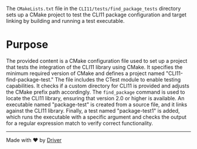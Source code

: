 <!--------------------------------------------------------------------------------->
<!-- IMPORTANT: This file is auto-generated by Driver (https://driver.ai). -------->
<!-- Manual edits may be overwritten on future commits. --------------------------->
<!--------------------------------------------------------------------------------->

The `CMakeLists.txt` file in the `CLI11/tests/find_package_tests` directory sets up a CMake project to test the CLI11 package configuration and target linking by building and running a test executable.

# Purpose
The provided content is a CMake configuration file used to set up a project that tests the integration of the CLI11 library using CMake. It specifies the minimum required version of CMake and defines a project named "CLI11-find-package-test." The file includes the CTest module to enable testing capabilities. It checks if a custom directory for CLI11 is provided and adjusts the CMake prefix path accordingly. The `find_package` command is used to locate the CLI11 library, ensuring that version 2.0 or higher is available. An executable named "package-test" is created from a source file, and it links against the CLI11 library. Finally, a test named "package-test1" is added, which runs the executable with a specific argument and checks the output for a regular expression match to verify correct functionality.

---
Made with ❤️ by [Driver](https://www.driver.ai/)